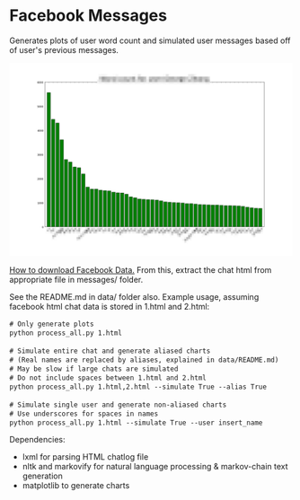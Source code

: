 # Facebook Messages

Generates plots of user word count and simulated user messages based off of user's previous messages.

![](data/example_wordcount_chart.jpg)

[How to download Facebook Data.](https://www.facebook.com/help/131112897028467) From this, extract the chat html from appropriate file in messages/ folder.

See the README.md in data/ folder also. Example usage, assuming facebook html chat data is stored in 1.html and 2.html:

```
# Only generate plots
python process_all.py 1.html

# Simulate entire chat and generate aliased charts
# (Real names are replaced by aliases, explained in data/README.md)
# May be slow if large chats are simulated
# Do not include spaces between 1.html and 2.html
python process_all.py 1.html,2.html --simulate True --alias True

# Simulate single user and generate non-aliased charts
# Use underscores for spaces in names
python process_all.py 1.html --simulate True --user insert_name

```

Dependencies: 
* lxml for parsing HTML chatlog file
* nltk and markovify for natural language processing & markov-chain text generation
* matplotlib to generate charts